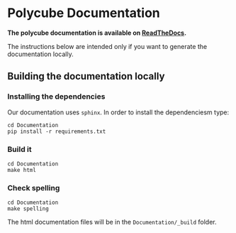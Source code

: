 # Polycube Documentation

**The polycube documentation is available on [ReadTheDocs](https://polycube-network.readthedocs.io/en/latest/).**

The instructions below are intended only if you want to generate the documentation locally.

## Building the documentation locally

### Installing the dependencies

Our documentation uses `sphinx`.
In order to install the dependenciesm type:

```
cd Documentation
pip install -r requirements.txt
```

### Build it

```
cd Documentation
make html
```

### Check spelling

```
cd Documentation
make spelling
```

The html documentation files will be in the `Documentation/_build` folder.
